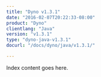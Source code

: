 ```yaml
---
title: "Dyno v1.3.1"
date: "2016-02-07T20:22:33-08:00"
product: "Dyno"
clientlang: "Java"
version: "v1.3.1"
type: "dyno-java-v1.3.1"
docurl: "/docs/dyno/java/v1.3.1/"

---
```


Index content goes here.
